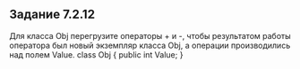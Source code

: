 ## Задание 7.2.12
Для класса Obj перегрузите операторы + и -, чтобы результатом работы оператора был новый экземпляр класса Obj, а операции производились над полем Value.
class Obj 
{
  public int Value;
}